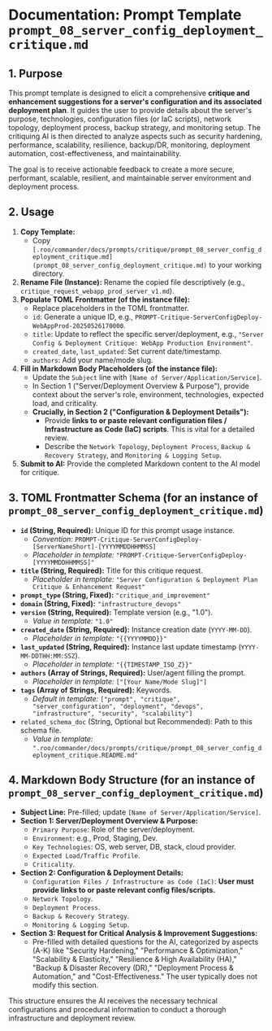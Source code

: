 # Documentation: Prompt Template `prompt_08_server_config_deployment_critique.md`

## 1. Purpose

This prompt template is designed to elicit a comprehensive **critique and enhancement suggestions for a server's configuration and its associated deployment plan**. It guides the user to provide details about the server's purpose, technologies, configuration files (or IaC scripts), network topology, deployment process, backup strategy, and monitoring setup. The critiquing AI is then directed to analyze aspects such as security hardening, performance, scalability, resilience, backup/DR, monitoring, deployment automation, cost-effectiveness, and maintainability.

The goal is to receive actionable feedback to create a more secure, performant, scalable, resilient, and maintainable server environment and deployment process.

## 2. Usage

1.  **Copy Template:**
    *   Copy `[.roo/commander/docs/prompts/critique/prompt_08_server_config_deployment_critique.md](prompt_08_server_config_deployment_critique.md)` to your working directory.
2.  **Rename File (Instance):** Rename the copied file descriptively (e.g., `critique_request_webapp_prod_server_v1.md`).
3.  **Populate TOML Frontmatter (of the instance file):**
    *   Replace placeholders in the TOML frontmatter.
    *   `id`: Generate a unique ID, e.g., `PROMPT-Critique-ServerConfigDeploy-WebAppProd-20250526170000`.
    *   `title`: Update to reflect the specific server/deployment, e.g., `"Server Config & Deployment Critique: WebApp Production Environment"`.
    *   `created_date`, `last_updated`: Set current date/timestamp.
    *   `authors`: Add your name/mode slug.
4.  **Fill in Markdown Body Placeholders (of the instance file):**
    *   Update the `Subject` line with `[Name of Server/Application/Service]`.
    *   In Section 1 ("Server/Deployment Overview & Purpose"), provide context about the server's role, environment, technologies, expected load, and criticality.
    *   **Crucially, in Section 2 ("Configuration & Deployment Details"):**
        *   Provide **links to or paste relevant configuration files / Infrastructure as Code (IaC) scripts**. This is vital for a detailed review.
        *   Describe the `Network Topology`, `Deployment Process`, `Backup & Recovery Strategy`, and `Monitoring & Logging Setup`.
5.  **Submit to AI:** Provide the completed Markdown content to the AI model for critique.

## 3. TOML Frontmatter Schema (for an instance of `prompt_08_server_config_deployment_critique.md`)

*   **`id` (String, Required):** Unique ID for this prompt usage instance.
    *   *Convention:* `PROMPT-Critique-ServerConfigDeploy-[ServerNameShort]-[YYYYMMDDHHMMSS]`
    *   *Placeholder in template:* `"PROMPT-Critique-ServerConfigDeploy-[YYYYMMDDHHMMSS]"`
*   **`title` (String, Required):** Title for this critique request.
    *   *Placeholder in template:* `"Server Configuration & Deployment Plan Critique & Enhancement Request"`
*   **`prompt_type` (String, Fixed):** `"critique_and_improvement"`
*   **`domain` (String, Fixed):** `"infrastructure_devops"`
*   **`version` (String, Required):** Template version (e.g., "1.0").
    *   *Value in template:* `"1.0"`
*   **`created_date` (String, Required):** Instance creation date (`YYYY-MM-DD`).
    *   *Placeholder in template:* `"{{YYYYMMDD}}"`
*   **`last_updated` (String, Required):** Instance last update timestamp (`YYYY-MM-DDTHH:MM:SSZ`).
    *   *Placeholder in template:* `"{{TIMESTAMP_ISO_Z}}"`
*   **`authors` (Array of Strings, Required):** User/agent filling the prompt.
    *   *Placeholder in template:* `["[Your Name/Mode Slug]"]`
*   **`tags` (Array of Strings, Required):** Keywords.
    *   *Default in template:* `["prompt", "critique", "server_configuration", "deployment", "devops", "infrastructure", "security", "scalability"]`
*   `related_schema_doc` (String, Optional but Recommended): Path to this schema file.
    *   *Value in template:* `".roo/commander/docs/prompts/critique/prompt_08_server_config_deployment_critique.README.md"`

## 4. Markdown Body Structure (for an instance of `prompt_08_server_config_deployment_critique.md`)

*   **Subject Line:** Pre-filled; update `[Name of Server/Application/Service]`.
*   **Section 1: Server/Deployment Overview & Purpose:**
    *   `Primary Purpose`: Role of the server/deployment.
    *   `Environment`: e.g., Prod, Staging, Dev.
    *   `Key Technologies`: OS, web server, DB, stack, cloud provider.
    *   `Expected Load/Traffic Profile`.
    *   `Criticality`.
*   **Section 2: Configuration & Deployment Details:**
    *   `Configuration Files / Infrastructure as Code (IaC)`: **User must provide links to or paste relevant config files/scripts.**
    *   `Network Topology`.
    *   `Deployment Process`.
    *   `Backup & Recovery Strategy`.
    *   `Monitoring & Logging Setup`.
*   **Section 3: Request for Critical Analysis & Improvement Suggestions:**
    *   Pre-filled with detailed questions for the AI, categorized by aspects (A-K) like "Security Hardening," "Performance & Optimization," "Scalability & Elasticity," "Resilience & High Availability (HA)," "Backup & Disaster Recovery (DR)," "Deployment Process & Automation," and "Cost-Effectiveness." The user typically does not modify this section.

This structure ensures the AI receives the necessary technical configurations and procedural information to conduct a thorough infrastructure and deployment review.